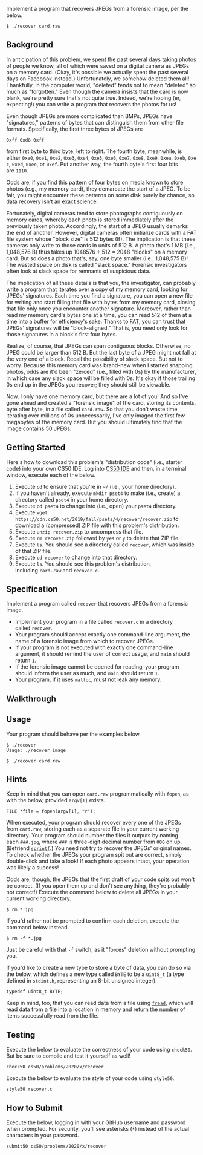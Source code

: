 Implement a program that recovers JPEGs from a forensic image, per the below.

```
$ ./recover card.raw

```

## Background
In anticipation of this problem, we spent the past several days taking photos of people we know, all of which were saved on a digital camera as JPEGs on a memory card. (Okay, it's possible we actually spent the past several days on Facebook instead.) Unfortunately, we somehow deleted them all! Thankfully, in the computer world, "deleted" tends not to mean "deleted" so much as "forgotten." Even though the camera insists that the card is now blank, we're pretty sure that's not quite true. Indeed, we're hoping (er, expecting!) you can write a program that recovers the photos for us!

Even though JPEGs are more complicated than BMPs, JPEGs have "signatures," patterns of bytes that can distinguish them from other file formats. Specifically, the first three bytes of JPEGs are

```
0xff 0xd8 0xff

```

from first byte to third byte, left to right. The fourth byte, meanwhile, is either `0xe0`, `0xe1`, `0xe2`, `0xe3`, `0xe4`, `0xe5`, `0xe6`, `0xe7`, `0xe8`, `0xe9`, `0xea`, `0xeb`, `0xec`, `0xed`, `0xee`, or `0xef`. Put another way, the fourth byte's first four bits are `1110`.

Odds are, if you find this pattern of four bytes on media known to store photos (e.g., my memory card), they demarcate the start of a JPEG. To be fair, you might encounter these patterns on some disk purely by chance, so data recovery isn't an exact science.

Fortunately, digital cameras tend to store photographs contiguously on memory cards, whereby each photo is stored immediately after the previously taken photo. Accordingly, the start of a JPEG usually demarks the end of another. However, digital cameras often initialize cards with a FAT file system whose "block size" is 512 bytes (B). The implication is that these cameras only write to those cards in units of 512 B. A photo that's 1 MB (i.e., 1,048,576 B) thus takes up 1048576 ÷ 512 = 2048 "blocks" on a memory card. But so does a photo that's, say, one byte smaller (i.e., 1,048,575 B)! The wasted space on disk is called "slack space." Forensic investigators often look at slack space for remnants of suspicious data.

The implication of all these details is that you, the investigator, can probably write a program that iterates over a copy of my memory card, looking for JPEGs' signatures. Each time you find a signature, you can open a new file for writing and start filling that file with bytes from my memory card, closing that file only once you encounter another signature. Moreover, rather than read my memory card's bytes one at a time, you can read 512 of them at a time into a buffer for efficiency's sake. Thanks to FAT, you can trust that JPEGs' signatures will be "block-aligned." That is, you need only look for those signatures in a block's first four bytes.

Realize, of course, that JPEGs can span contiguous blocks. Otherwise, no JPEG could be larger than 512 B. But the last byte of a JPEG might not fall at the very end of a block. Recall the possibility of slack space. But not to worry. Because this memory card was brand-new when I started snapping photos, odds are it'd been "zeroed" (i.e., filled with 0s) by the manufacturer, in which case any slack space will be filled with 0s. It's okay if those trailing 0s end up in the JPEGs you recover; they should still be viewable.

Now, I only have one memory card, but there are a lot of you! And so I've gone ahead and created a "forensic image" of the card, storing its contents, byte after byte, in a file called `card.raw`. So that you don't waste time iterating over millions of 0s unnecessarily, I've only imaged the first few megabytes of the memory card. But you should ultimately find that the image contains 50 JPEGs.

## Getting Started

Here's how to download this problem's "distribution code" (i.e., starter code) into your own CS50 IDE. Log into [CS50 IDE](https://cs50.io/) and then, in a terminal window, execute each of the below.

1.  Execute `cd` to ensure that you're in `~/` (i.e., your home directory).
2.  If you haven't already, execute `mkdir pset4` to make (i.e., create) a directory called `pset4` in your home directory.
3.  Execute `cd pset4` to change into (i.e., open) your `pset4` directory.
4.  Execute `wget https://cdn.cs50.net/2019/fall/psets/4/recover/recover.zip` to download a (compressed) ZIP file with this problem's distribution.
5.  Execute `unzip recover.zip` to uncompress that file.
6.  Execute `rm recover.zip` followed by `yes` or `y` to delete that ZIP file.
7.  Execute `ls`. You should see a directory called `recover`, which was inside of that ZIP file.
8.  Execute `cd recover` to change into that directory.
9.  Execute `ls`. You should see this problem's distribution, including `card.raw` and `recover.c`.

## Specification
Implement a program called `recover` that recovers JPEGs from a forensic image.

-   Implement your program in a file called `recover.c` in a directory called `recover`.
-   Your program should accept exactly one command-line argument, the name of a forensic image from which to recover JPEGs.
-   If your program is not executed with exactly one command-line argument, it should remind the user of correct usage, and `main` should return `1`.
-   If the forensic image cannot be opened for reading, your program should inform the user as much, and `main` should return `1`.
-   Your program, if it uses `malloc`, must not leak any memory.

## Walkthrough

## Usage

Your program should behave per the examples below.

```
$ ./recover
Usage: ./recover image

```

```
$ ./recover card.raw

```

## Hints
Keep in mind that you can open `card.raw` programmatically with `fopen`, as with the below, provided `argv[1]` exists.

```
FILE *file = fopen(argv[1], "r");

```

When executed, your program should recover every one of the JPEGs from `card.raw`, storing each as a separate file in your current working directory. Your program should number the files it outputs by naming each `###.jpg`, where `###` is three-digit decimal number from `000` on up. (Befriend [`sprintf`](https://man.cs50.io/3/sprintf).) You need not try to recover the JPEGs' original names. To check whether the JPEGs your program spit out are correct, simply double-click and take a look! If each photo appears intact, your operation was likely a success!

Odds are, though, the JPEGs that the first draft of your code spits out won't be correct. (If you open them up and don't see anything, they're probably not correct!) Execute the command below to delete all JPEGs in your current working directory.

```
$ rm *.jpg

```

If you'd rather not be prompted to confirm each deletion, execute the command below instead.

```
$ rm -f *.jpg

```

Just be careful with that `-f` switch, as it "forces" deletion without prompting you.

If you'd like to create a new type to store a byte of data, you can do so via the below, which defines a new type called `BYTE` to be a `uint8_t` (a type defined in `stdint.h`, representing an 8-bit unsigned integer).

```
typedef uint8_t BYTE;

```

Keep in mind, too, that you can read data from a file using [`fread`](https://man.cs50.io/3/fread), which will read data from a file into a location in memory and return the number of items successfully read from the file.

## Testing

Execute the below to evaluate the correctness of your code using `check50`. But be sure to compile and test it yourself as well!

```
check50 cs50/problems/2020/x/recover

```

Execute the below to evaluate the style of your code using `style50`.

```
style50 recover.c

```

## How to Submit

Execute the below, logging in with your GitHub username and password when prompted. For security, you'll see asterisks (`*`) instead of the actual characters in your password.

```
submit50 cs50/problems/2020/x/recover
```
